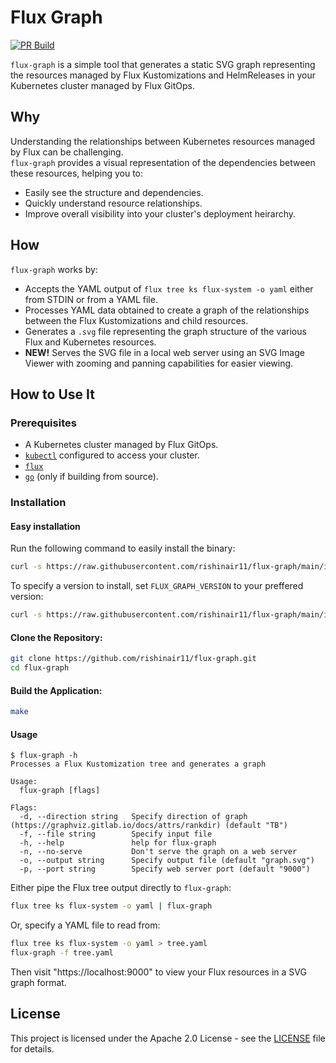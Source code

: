 # Flux Graph

[![PR Build](https://github.com/rishinair11/flux-graph/actions/workflows/pr.yml/badge.svg?branch=main)](https://github.com/rishinair11/flux-graph/actions/workflows/pr.yml)

`flux-graph` is a simple tool that generates a static SVG graph representing the resources managed by Flux Kustomizations and HelmReleases in your Kubernetes cluster managed by Flux GitOps.

## Why
Understanding the relationships between Kubernetes resources managed by Flux can be challenging.\
`flux-graph` provides a visual representation of the dependencies between these resources, helping you to:

- Easily see the structure and dependencies.
- Quickly understand resource relationships.
- Improve overall visibility into your cluster's deployment heirarchy.

## How
`flux-graph` works by:

- Accepts the YAML output of `flux tree ks flux-system -o yaml` either from STDIN or from a YAML file.
- Processes YAML data obtained to create a graph of the relationships between the Flux Kustomizations and child resources.
- Generates a `.svg` file representing the graph structure of the various Flux and Kubernetes resources.
- **NEW!** Serves the SVG file in a local web server using an SVG Image Viewer with zooming and panning capabilities for easier viewing.

## How to Use It

### Prerequisites

- A Kubernetes cluster managed by Flux GitOps.
- [`kubectl`](https://kubernetes.io/docs/tasks/tools/) configured to access your cluster.
- [`flux`](https://fluxcd.io/flux/cmd/)
- [`go`](https://go.dev/doc/install) (only if building from source).

### Installation

#### Easy installation

Run the following command to easily install the binary:
```bash
curl -s https://raw.githubusercontent.com/rishinair11/flux-graph/main/install.sh | sudo bash
```

To specify a version to install, set `FLUX_GRAPH_VERSION` to your preffered version:
```bash
curl -s https://raw.githubusercontent.com/rishinair11/flux-graph/main/install.sh | FLUX_GRAPH_VERSION=0.4.0 sudo bash
```

#### Clone the Repository:
```bash
git clone https://github.com/rishinair11/flux-graph.git
cd flux-graph
```

#### Build the Application:

```bash
make
```

#### Usage
```console
$ flux-graph -h                                                                                                                  
Processes a Flux Kustomization tree and generates a graph

Usage:
  flux-graph [flags]

Flags:
  -d, --direction string   Specify direction of graph (https://graphviz.gitlab.io/docs/attrs/rankdir) (default "TB")
  -f, --file string        Specify input file
  -h, --help               help for flux-graph
  -n, --no-serve           Don't serve the graph on a web server
  -o, --output string      Specify output file (default "graph.svg")
  -p, --port string        Specify web server port (default "9000")
```

Either pipe the Flux tree output directly to `flux-graph`:
```bash
flux tree ks flux-system -o yaml | flux-graph
```
Or, specify a YAML file to read from:
```bash
flux tree ks flux-system -o yaml > tree.yaml
flux-graph -f tree.yaml
```

Then visit "https://localhost:9000" to view your Flux resources in a SVG graph format.

## License
This project is licensed under the Apache 2.0 License - see the [LICENSE](./LICENSE) file for details.